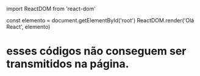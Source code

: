import ReactDOM from 'react-dom'

const elemento = document.getElementById('root')
ReactDOM.render('Olá React', elemento)

# esses códigos não conseguem ser transmitidos na página.
